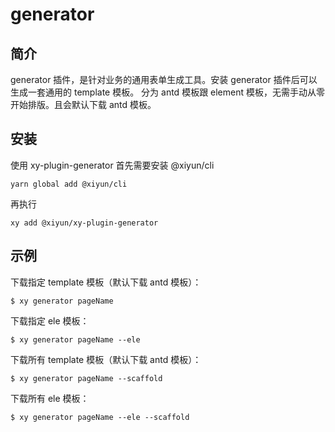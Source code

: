 # generator

## 简介
generator 插件，是针对业务的通用表单生成工具。安装 generator 插件后可以生成一套通用的 template 模板。
分为 antd 模板跟 element 模板，无需手动从零开始排版。且会默认下载 antd 模板。

## 安装

使用 xy-plugin-generator 首先需要安装 @xiyun/cli

```shell
yarn global add @xiyun/cli
```
再执行
```shell
xy add @xiyun/xy-plugin-generator
```

## 示例

下载指定 template 模板（默认下载 antd 模板）：
```shell
$ xy generator pageName
```
下载指定 ele 模板：
```shell
$ xy generator pageName --ele
```
下载所有 template 模板（默认下载 antd 模板）：
```shell
$ xy generator pageName --scaffold
```
下载所有 ele 模板：
```
$ xy generator pageName --ele --scaffold

